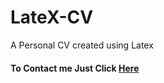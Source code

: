 # LateX-CV
A Personal CV created using Latex

#### To Contact me Just Click [Here](http://youssufradi.github.io/)
